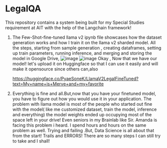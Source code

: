 # LegalQA
This repository contains a system being built for my Special Studies requirement at AIT with the help of the Langchain framework!

1. The Few-Shot-fine-tuned llama v2 ipynb file showcases how the dataset generation works and how I train it on the llama v2 sharded model. All the steps, starting from sample generation , creating dataframes, setting up train parameters, running inference, and merging and storing the model in Google Drive,
   ![image](https://github.com/soneeee22000/LegalQA/assets/109932809/a3133a4c-33ae-428f-b87b-e9807e70f9bf)
   ![image](https://github.com/soneeee22000/LegalQA/assets/109932809/2ed56ff3-afc3-4c88-a0bf-a2f478fd8949)
Okay , Now that we have our model! let's upload it on Huggingface so that I can use it easily and will make it opensource since others can,also
 
   https://huggingface.co/PyaeSoneK/LlamaV2LegalFineTuned?text=My+name+is+Merve+and+my+favorite

  2. Everything is fine and all.But,now that you have your finetuned model, you have to figure out how you would use it in your application. The problem with llama model is most of the people who started out fine with the model( like me customized dataset, train the model, inference and everything) the model weights ended up occupying most of the space left in your drive! Even seniors in my Brainlab like Sir. Amanda is facing this problem i heard. I spend hours and hours on the same problem as well. Trying and failing .But, Data Science is all about that from the start! Trails and ERRORS! There are so many steps I can still try to take and I shall! 

   
